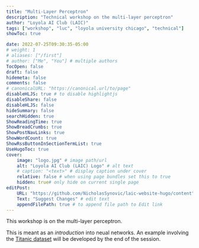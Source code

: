 ```yaml
---
title: "Multi-Layer Perceptron"
description: "Technical workshop on the multi-layer perceptron"
author: "Loyola AI Club (LAIC)"
tags: ["workshop", "luc", "loyola university chicago", "technical"]
showToc: true

date: 2022-07-25T09:30:35-05:00
# weight: 1
# aliases: ["/first"]
# author: ["Me", "You"] # multiple authors
TocOpen: false
draft: false
hidemeta: false
comments: false
# canonicalURL: "https://canonical.url/to/page"
disableHLJS: true # to disable highlightjs
disableShare: false
disableHLJS: false
hideSummary: false
searchHidden: true
ShowReadingTime: true
ShowBreadCrumbs: true
ShowPostNavLinks: true
ShowWordCount: true
ShowRssButtonInSectionTermList: true
UseHugoToc: true
cover:
    image: "logo.jpg" # image path/url
    alt: "Loyola AI Club (LAIC) Logo" # alt text
    # caption: "<text>" # display caption under cover
    relative: false # when using page bundles set this to true
    hidden: true# only hide on current single page
editPost:
    URL: "https://github.com/NicholasSynovic/laic-website-hugo/content"
    Text: "Suggest Changes" # edit text
    appendFilePath: true # to append file path to Edit link
---
```


This workshop is on the multi-layer perceptron.

This is meant as an *introduction* into neual networks.
An example involving the [Titanic dataset](https://www.kaggle.com/competitions/titanic/data) will be developed by the end of the session.

